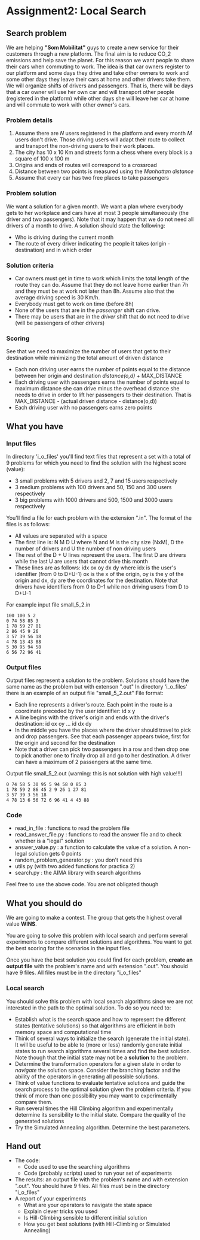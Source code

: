 # Assignment2: Local Search

## Search problem

We are helping **"Som Mobilitat"** guys to create a new service for their customers through a new platform. The final aim is to reduce CO_2 emissions and help save the planet. For this reason we want people to share their cars when commuting to work. The idea is that car owners register to our platform and some days they drive and take other owners to work and some other days they leave their cars at home and other drivers take them. We will organize shifts of drivers and passengers. That is, there will be days that a car owner will use her own car and will transport other people (registered in the platform) while other days she will leave her car at home and will commute to work with other owner's cars.

### Problem details

1. Assume there are *N* users registered in the platform and every month *M* users don't drive. Those driving users will adapt their route to collect and transport the non-driving users to their work places.
2. The city has 10 x 10 Km and streets form a chess where every block is a square of 100 x 100 m
3. Origins and ends of routes will correspond to a crossroad 
4. Distance between two points is measured using the *Manhattan distance*
5. Assume that every car has two free places to take passengers

### Problem solution
We want a solution for a given month. We want a plan where everybody gets to her workplace and cars have at most 3 people simultaneously (the driver and two passengers). Note that it may happen that we do not need all drivers of a month to drive. A solution should state the following:
* Who is driving during the current month
* The route of every driver indicating the people it takes (origin - destination) and in which order

### Solution criteria

* Car owners must get in time to work which limits the total length of the route they can do. Assume that they do not leave home earlier than 7h and they must be at work not later than 8h. Assume also that the average driving speed is 30 Km/h.
* Everybody must get to work on time (before 8h)
* None of the users that are in the *passenger* shift can drive. 
* There may be users that are in the *driver* shift that do not need to drive (will be passengers of other drivers)

### Scoring
See that we need to maximize the number of users that get to their destination while minimizing the total amount of driven distance
* Each non driving user earns the number of points equal to the distance between her origin and destination *distance(o,d)* + MAX_DISTANCE
* Each driving user with passengers earns the number of points equal to maximum distance she can drive minus the overhead distance she needs 
to drive in order to lift her passengers to their destination. That is MAX_DISTANCE - (actual driven distance - distance(o,d))
* Each driving user with no passengers earns zero points

## What you have
### Input files 
In directory 'i_o_files' you'll find text files that represent a set with a total of 9 problems for which you need to find the solution with the highest score (value): 
* 3 small problems with 5 drivers and 2, 7 and 15 users respectively
* 3 medium problems with 100 drivers and 50, 150 and 300 users respectively
* 3 big problems with 1000 drivers and 500, 1500 and 3000 users respectively

You'll find a file for each problem with the extension ".in". 
The format of the files is as follows:
* All values are separated with a space
* The first line is: N M D U where N and M is the city size (NxM), D the number of drivers and U the number of non driving users
* The rest of the D + U lines represent the users. The first D are drivers while the last U are users that cannot drive this month
* These lines are as follows: idx ox oy dx dy where idx is the user's identifier (from 0 to D+U-1) ox is the x of the origin, oy is the y of the origin
and dx, dy are the coordinates for the destination. Note that drivers have identifiers from 0 to D-1 while non driving users from D to D+U-1

For example input file small_5_2.in
```
100 100 5 2 
0 74 58 85 3 
1 78 59 27 81 
2 86 45 9 26 
3 57 39 56 18 
4 78 13 43 88 
5 30 95 94 58 
6 56 72 96 41 
```
### Output files
Output files represent a solution to the problem. Solutions should have the same name as the problem but with extenson ".out"
In directory 'i_o_files' there is an example of an output file "small_5_2.out" 
File format:
* Each line represents a driver's route. Each point in the route is a coordinate preceded by the user identifier: id x y
* A line begins with the driver's origin and ends with the driver's destination: id ox oy ... id dx dy
* In the middle you have the places where the driver should travel to pick and drop passengers. See that each passenger
appears twice, first for the origin and second for the destination
* Note that a driver can pick two passengers in a row and then drop one to pick another one to finally drop all and go to her destination. A driver
can have a maximum of 2 passengers at the same time.

Output file small_5_2.out (warning: this is not solution with high value!!!)
```
0 74 58 5 30 95 5 94 58 0 85 3
1 78 59 2 86 45 2 9 26 1 27 81
3 57 39 3 56 18
4 78 13 6 56 72 6 96 41 4 43 88
```
### Code
* read_in_file : functions to read the problem file
* read_answer_file.py : functions to read the answer file and to check whether is a "legal" solution
* answer_value.py : a function to calculate the value of a solution. A non-legal solution gets 0 points
* random_problem_generator.py : you don't need this
* utils.py (with two added functions for practica 2)
* search.py : the AIMA library with search algorithms

Feel free to use the above code. You are not obligated though

## What you should do
We are going to make a contest. The group that gets the highest overall value **WINS**.

You are going to solve this problem with local search and perform several experiments to compare different solutions and algorithms. 
You want to get the best scoring for the scenarios in the input files.

Once you have the best solution you could find for each problem, **create an output file** with the problem's name and with extension ".out". 
You should have 9 files. All files must be in the directory "i_o_files"

### Local search
You should solve this problem with local search algorithms since we are not interested in the path to the optimal solution. To do so you need to:
* Establish what is the search space and how to represent the different states (tentative solutions) so that algorithms are efficient in both memory space and computational time
* Think of several ways to initialize the search (generate the initial state). It will be useful to be able to (more or less) randomly generate initial states to run search algorithms several times and find the best solution. 
Note though that the initial state may not be a **solution** to the problem.
* Determine the transformation operators for a given state in order to *navigate* the solution space. Consider the branching factor and the ability of the operators in generating all possible solutions. 
* Think of value functions to evaluate tentative solutions and guide the search process to the optimal solution given the problem criteria. If you think of more than one possibility you may want to experimentally compare them.
* Run several times the Hill Climbing algorithm and experimentally determine its sensibility to the initial state. Compare the quality of the generated solutions 
* Try the Simulated Annealing algorithm. Determine the best parameters.

## Hand out
* The code:
  * Code used to use the searching algorithms
  * Code (probably scripts) used to run your set of experiments
* The results: an output file with the problem's name and with extension ".out". 
You should have 9 files. All files must be in the directory "i_o_files" 
* A report of your experiments
  * What are your operators to navigate the state space
  * Explain clever tricks you used
  * Is Hill-Climbing sensible to different initial solution
  * How you get best solutions (with Hill-Climbing or Simulated Annealing)
  
